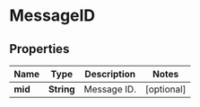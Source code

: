 
# MessageID

## Properties
Name | Type | Description | Notes
------------ | ------------- | ------------- | -------------
**mid** | **String** | Message ID. |  [optional]



